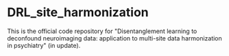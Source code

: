 # DRL_site_harmonization
This is the official code repository for "Disentanglement learning to deconfound neuroimaging data: application to multi-site data harmonization in psychiatry" (in update).
